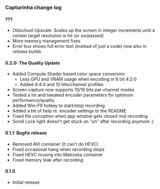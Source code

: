 ### Capturinha change log

#### ???
* Oldschool Upscale: Scales up the screen in integer increments until a 
  certain target resolution is hit (or surpassed)
* More memory management fixes
* Error box shows full error text (instead of just a code) now also in release builds

#### 0.2.0: The Quality Update
* Added Compute Shader based color space conversion
  * Less GPU and VRAM usage when encoding in 8 bit 4:2:0
  * Added 4:4:4 and 10 bits/channel profiles 
* Screen capture now supports 10/16 bits per channel modes
* Tested a lot and tweaked encoder parameters for optimum performance/quality
* Added Win-F9 hotkey to start/stop recording
* Added a bit of help re. encoder settings to the README
* Fixed file corruption when app window gets closed mid-recording
* Scroll Lock light doesn't get stuck on "on" after recording anymore :)

#### 0.1.1: Bugfix release
* Removed AVI container (it can't do HEVC)
* Fixed occasional hang when recording stops
* Fixed HEVC muxing into Matroska container
* Fixed memory leak after recording

#### 0.1.0
* Initial release
